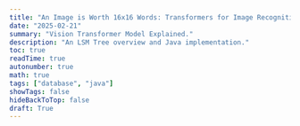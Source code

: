 ```yaml
---
title: "An Image is Worth 16x16 Words: Transformers for Image Recognition at Scale"
date: "2025-02-21"
summary: "Vision Transformer Model Explained."
description: "An LSM Tree overview and Java implementation."
toc: true
readTime: true
autonumber: true
math: true
tags: ["database", "java"]
showTags: false
hideBackToTop: false
draft: True
---
```

